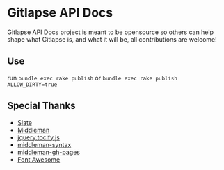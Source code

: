 Gitlapse API Docs
========

Gitlapse API Docs project is meant to be opensource so others can help shape what Gitlapse is, and what it will be, all contributions are welcome! 

Use
------------
run `bundle exec rake publish` or `bundle exec rake publish ALLOW_DIRTY=true`


Special Thanks
--------------------
- [Slate](https://github.com/tripit/slate)
- [Middleman](https://github.com/middleman/middleman)
- [jquery.tocify.js](https://github.com/gfranko/jquery.tocify.js)
- [middleman-syntax](https://github.com/middleman/middleman-syntax)
- [middleman-gh-pages](https://github.com/neo/middleman-gh-pages)
- [Font Awesome](http://fortawesome.github.io/Font-Awesome/)
